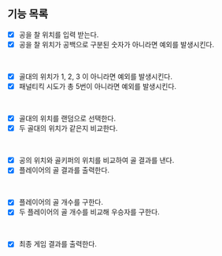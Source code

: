 ## 기능 목록
- [x] 공을 찰 위치를 입력 받는다.
- [x] 공을 찰 위치가 공백으로 구분된 숫자가 아니라면 예외를 발생시킨다.
<br>

- [x] 골대의 위치가 1, 2, 3 이 아니라면 예외를 발생시킨다.
- [x] 패널티킥 시도가 총 5번이 아니라면 예외를 발생시킨다.
<br>

- [x] 골대의 위치를 랜덤으로 선택한다.
- [x] 두 골대의 위치가 같은지 비교한다.
<br>

- [x] 공의 위치와 골키퍼의 위치를 비교하여 골 결과를 낸다.
- [x] 플레이어의 골 결과를 출력한다.
<br>

- [x] 플레이어의 골 개수를 구한다.
- [x] 두 플레이어의 골 개수를 비교해 우승자를 구한다.

<br>

- [x] 최종 게임 결과를 출력한다.
